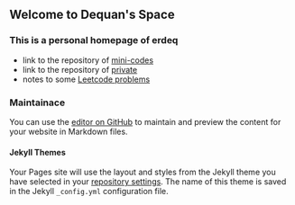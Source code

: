 ## Welcome to Dequan's Space 

### This is a personal homepage of erdeq  
* link to the repository of [mini-codes](https://github.com/erdeq-upenn/mini_code)
* link to the repository of [private](https://github.com/erdeq-upenn/erdeq-upenn)
* notes to some [Leetcode problems](https://github.com/erdeq-upenn/erdeq-upenn/blob/main/3-code/0-lc/0-leetcode.md)

### Maintainace 
You can use the [editor on GitHub](https://github.com/erdeq-upenn/erdeq-upenn.github.io/edit/main/README.md) to maintain and preview the content for your website in Markdown files.

#### Jekyll Themes

Your Pages site will use the layout and styles from the Jekyll theme you have selected in your [repository settings](https://github.com/erdeq-upenn/erdeq-upenn.github.io/settings/pages). The name of this theme is saved in the Jekyll `_config.yml` configuration file.
